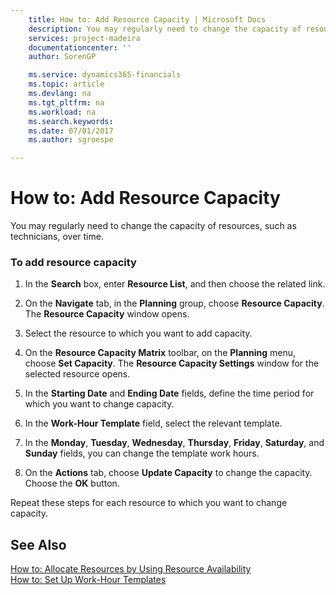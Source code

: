 ```yaml
---
    title: How to: Add Resource Capacity | Microsoft Docs
    description: You may regularly need to change the capacity of resources, such as technicians, over time.
    services: project-madeira
    documentationcenter: ''
    author: SorenGP

    ms.service: dynamics365-financials
    ms.topic: article
    ms.devlang: na
    ms.tgt_pltfrm: na
    ms.workload: na
    ms.search.keywords:
    ms.date: 07/01/2017
    ms.author: sgroespe

---
```

# How to: Add Resource Capacity
You may regularly need to change the capacity of resources, such as technicians, over time.  
  
### To add resource capacity  
  
1.  In the **Search** box, enter **Resource List**, and then choose the related link.  
  
2.  On the **Navigate** tab, in the **Planning** group, choose **Resource Capacity**. The **Resource Capacity** window opens.  
  
3.  Select the resource to which you want to add capacity.  
  
4.  On the **Resource Capacity Matrix** toolbar, on the **Planning** menu, choose **Set Capacity**. The **Resource Capacity Settings** window for the selected resource opens.  
  
5.  In the **Starting Date** and **Ending Date** fields, define the time period for which you want to change capacity.  
  
6.  In the **Work-Hour Template** field, select the relevant template.  
  
7.  In the **Monday**, **Tuesday**, **Wednesday**, **Thursday**, **Friday**, **Saturday**, and **Sunday** fields, you can change the template work hours.  
  
8.  On the **Actions** tab, choose **Update Capacity** to change the capacity. Choose the **OK** button.  
  
 Repeat these steps for each resource to which you want to change capacity.  
  
## See Also  
 [How to: Allocate Resources by Using Resource Availability](../how-to-allocate-resources-by-using-resource-availability.md)   
 [How to: Set Up Work-Hour Templates](../how-to-set-up-work-hour-templates.md)
